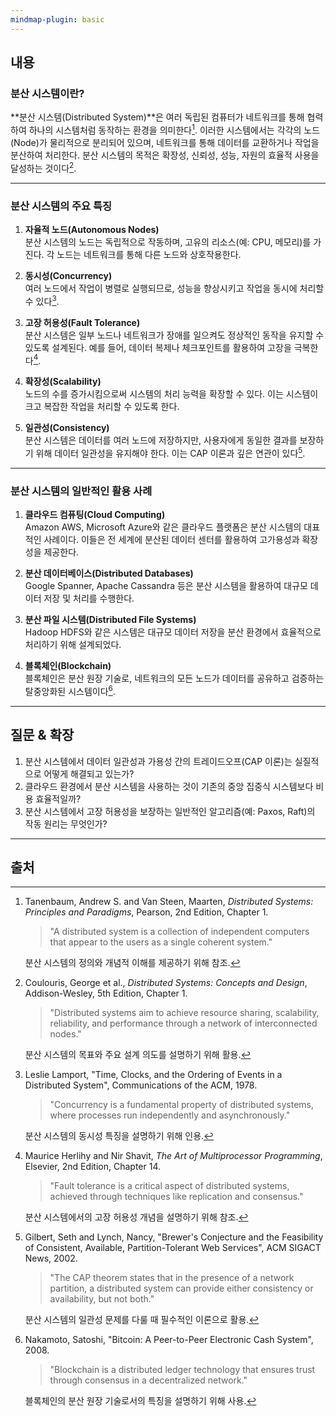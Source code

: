 ```yaml
---
mindmap-plugin: basic
---
```

## 내용

### 분산 시스템이란?

**분산 시스템(Distributed System)**은 여러 독립된 컴퓨터가 네트워크를 통해 협력하여 하나의 시스템처럼 동작하는 환경을 의미한다[^1]. 이러한 시스템에서는 각각의 노드(Node)가 물리적으로 분리되어 있으며, 네트워크를 통해 데이터를 교환하거나 작업을 분산하여 처리한다. 분산 시스템의 목적은 확장성, 신뢰성, 성능, 자원의 효율적 사용을 달성하는 것이다[^2].

---

### 분산 시스템의 주요 특징

1. **자율적 노드(Autonomous Nodes)**  
   분산 시스템의 노드는 독립적으로 작동하며, 고유의 리소스(예: CPU, 메모리)를 가진다. 각 노드는 네트워크를 통해 다른 노드와 상호작용한다.

2. **동시성(Concurrency)**  
   여러 노드에서 작업이 병렬로 실행되므로, 성능을 향상시키고 작업을 동시에 처리할 수 있다[^3].

3. **고장 허용성(Fault Tolerance)**  
   분산 시스템은 일부 노드나 네트워크가 장애를 일으켜도 정상적인 동작을 유지할 수 있도록 설계된다. 예를 들어, 데이터 복제나 체크포인트를 활용하여 고장을 극복한다[^4].

4. **확장성(Scalability)**  
   노드의 수를 증가시킴으로써 시스템의 처리 능력을 확장할 수 있다. 이는 시스템이 크고 복잡한 작업을 처리할 수 있도록 한다.

5. **일관성(Consistency)**  
   분산 시스템은 데이터를 여러 노드에 저장하지만, 사용자에게 동일한 결과를 보장하기 위해 데이터 일관성을 유지해야 한다. 이는 CAP 이론과 깊은 연관이 있다[^5].

---

### 분산 시스템의 일반적인 활용 사례

1. **클라우드 컴퓨팅(Cloud Computing)**  
   Amazon AWS, Microsoft Azure와 같은 클라우드 플랫폼은 분산 시스템의 대표적인 사례이다. 이들은 전 세계에 분산된 데이터 센터를 활용하여 고가용성과 확장성을 제공한다.

2. **분산 데이터베이스(Distributed Databases)**  
   Google Spanner, Apache Cassandra 등은 분산 시스템을 활용하여 대규모 데이터 저장 및 처리를 수행한다.

3. **분산 파일 시스템(Distributed File Systems)**  
   Hadoop HDFS와 같은 시스템은 대규모 데이터 저장을 분산 환경에서 효율적으로 처리하기 위해 설계되었다.

4. **블록체인(Blockchain)**  
   블록체인은 분산 원장 기술로, 네트워크의 모든 노드가 데이터를 공유하고 검증하는 탈중앙화된 시스템이다[^6].

---

## 질문 & 확장

1. 분산 시스템에서 데이터 일관성과 가용성 간의 트레이드오프(CAP 이론)는 실질적으로 어떻게 해결되고 있는가?
2. 클라우드 환경에서 분산 시스템을 사용하는 것이 기존의 중앙 집중식 시스템보다 비용 효율적일까?
3. 분산 시스템에서 고장 허용성을 보장하는 일반적인 알고리즘(예: Paxos, Raft)의 작동 원리는 무엇인가?

---

## 출처

[^1]: Tanenbaum, Andrew S. and Van Steen, Maarten, *Distributed Systems: Principles and Paradigms*, Pearson, 2nd Edition, Chapter 1.  

    > "A distributed system is a collection of independent computers that appear to the users as a single coherent system."  

    분산 시스템의 정의와 개념적 이해를 제공하기 위해 참조.

[^2]: Coulouris, George et al., *Distributed Systems: Concepts and Design*, Addison-Wesley, 5th Edition, Chapter 1.  

    > "Distributed systems aim to achieve resource sharing, scalability, reliability, and performance through a network of interconnected nodes."  

    분산 시스템의 목표와 주요 설계 의도를 설명하기 위해 활용.

[^3]: Leslie Lamport, "Time, Clocks, and the Ordering of Events in a Distributed System", Communications of the ACM, 1978.  

    > "Concurrency is a fundamental property of distributed systems, where processes run independently and asynchronously."  

    분산 시스템의 동시성 특징을 설명하기 위해 인용.

[^4]: Maurice Herlihy and Nir Shavit, *The Art of Multiprocessor Programming*, Elsevier, 2nd Edition, Chapter 14.  

    > "Fault tolerance is a critical aspect of distributed systems, achieved through techniques like replication and consensus."  

    분산 시스템에서의 고장 허용성 개념을 설명하기 위해 참조.

[^5]: Gilbert, Seth and Lynch, Nancy, "Brewer's Conjecture and the Feasibility of Consistent, Available, Partition-Tolerant Web Services", ACM SIGACT News, 2002.  

    > "The CAP theorem states that in the presence of a network partition, a distributed system can provide either consistency or availability, but not both."  

    분산 시스템의 일관성 문제를 다룰 때 필수적인 이론으로 활용.

[^6]: Nakamoto, Satoshi, "Bitcoin: A Peer-to-Peer Electronic Cash System", 2008.  

    > "Blockchain is a distributed ledger technology that ensures trust through consensus in a decentralized network."  

    블록체인의 분산 원장 기술로서의 특징을 설명하기 위해 사용.
